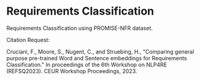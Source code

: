 # Requirements Classification 
Requirements Classification using PROMISE-NFR dataset.


Citation Request:

Cruciani, F., Moore, S., Nugent, C., and Struebing, H., "Comparing general purpose pre-trained Word and Sentence embeddings for Requirements Classification." In proceedings of the 6th Workshop on NLP4RE (REFSQ2023). CEUR Workshop Proceedings, 2023.
